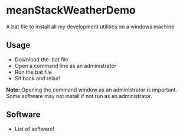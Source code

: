 # meanStackWeatherDemo
A bat file to install all my development utilities on a windows machine

## Usage
- Download the .bat file
- Open a command line as an administrator
- Run the bat file
- Sit back and relax!

**Note:** Opening the command window as an administrator is important. Some software may not install if not run as an administrator.


## Software
- List of software!
